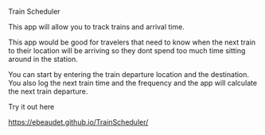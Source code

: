 Train Scheduler

This app will allow you to track trains and arrival time. 

This app would be good for travelers that need to know when the next train to their location will be arriving so 
they dont spend too much time sitting around in the station.

You can start by entering the train departure location and the destination. You also log the next train time and the 
frequency and the app will calculate the next train departure.

Try it out here 

https://ebeaudet.github.io/TrainScheduler/



